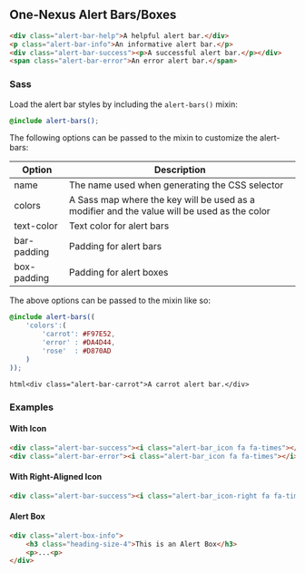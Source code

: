 ## One-Nexus Alert Bars/Boxes

```html
<div class="alert-bar-help">A helpful alert bar.</div>
<p class="alert-bar-info">An informative alert bar.</p>
<div class="alert-bar-success"><p>A successful alert bar.</p></div>
<span class="alert-bar-error">An error alert bar.</span>
```

### Sass

Load the alert bar styles by including the `alert-bars()` mixin:

```scss
@include alert-bars();
```

The following options can be passed to the mixin to customize the alert-bars:

<table class="table">
    <thead>
        <tr>
            <th>Option</th>
            <th>Description</th>
        </tr>
    </thead>
    <tbody>
        <tr>
            <td>name</td>
            <td>The name used when generating the CSS selector</td>
        </tr>
        <tr>
            <td>colors</td>
            <td>A Sass map where the key will be used as a modifier and the value will be used as the color</td>
        </tr>
        <tr>
            <td>text-color</td>
            <td>Text color for alert bars</td>
        </tr>
        <tr>
            <td>bar-padding</td>
            <td>Padding for alert bars</td>
        </tr>
        <tr>
            <td>box-padding</td>
            <td>Padding for alert boxes</td>
        </tr>
    </tbody>
</table>

The above options can be passed to the mixin like so:

```scss
@include alert-bars((
    'colors':(
        'carrot': #F97E52,
        'error' : #DA4D44,
        'rose'  : #D870AD
    )
));
```

```
html<div class="alert-bar-carrot">A carrot alert bar.</div>
```

### Examples

#### With Icon

```html
<div class="alert-bar-success"><i class="alert-bar_icon fa fa-times"></i> A successful alert bar.</div>
<div class="alert-bar-error"><i class="alert-bar_icon fa fa-times"></i> An error alert bar.</div>
```

#### With Right-Aligned Icon

```html
<div class="alert-bar-success"><i class="alert-bar_icon-right fa fa-times"></i> A successful alert bar.</div>
```

#### Alert Box

```html
<div class="alert-box-info">
    <h3 class="heading-size-4">This is an Alert Box</h3>
    <p>...<p>
</div>
```